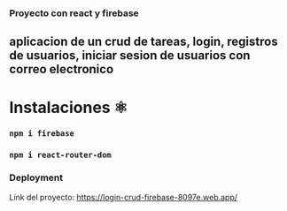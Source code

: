 ### Proyecto con react y firebase 
## aplicacion de un crud de tareas, login, registros de usuarios, iniciar sesion de usuarios con correo electronico 


# Instalaciones  ⚛️
### `npm i firebase` 
### `npm i react-router-dom`

### Deployment

Link del proyecto: https://login-crud-firebase-8097e.web.app/



